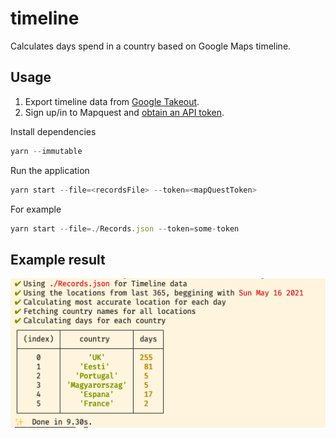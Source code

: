 # timeline

Calculates days spend in a country based on Google Maps timeline.

## Usage

1. Export timeline data from [Google Takeout](https://takeout.google.com/settings/takeout/custom/location_history).
2. Sign up/in to Mapquest and [obtain an API token](https://developer.mapquest.com/user/me/apps).

Install dependencies
```ts
yarn --immutable
```

Run the application

```ts
yarn start --file=<recordsFile> --token=<mapQuestToken>
```

For example

```ts
yarn start --file=./Records.json --token=some-token 
```

## Example result

![Screenshot](https://github.com/hendrikmolder/location-timeline/blob/main/docs/example.png)